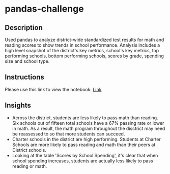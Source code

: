 # pandas-challenge

## Description
Used pandas to analyze district-wide standardized test results for math and reading scores to show trends in school performance. Analysis includes a high level snapshot of the district's key metrics, school's key metrics, top performing schools, bottom performing schools, scores by grade, spending size and school type. 

## Instructions
Please use this link to view the notebook: [Link](https://nbviewer.jupyter.org/github/laurenemilyto/pandas-challenge/blob/main/PyCitySchools/PyCitySchools.ipynb)

## Insights
* Across the district, students are less likely to pass math than reading. Six schools out of fifteen total schools have a 67% passing rate or lower in math. As a result, the math program throughout the disctrict may need be reassessed to so that more students can succeed. 
* Charter schools in the district are high performing. Students at Charter Schools are more likely to pass reading and math than their peers at District schools. 
* Looking at the table 'Scores by School Spending', it's clear that when school spending increases, students are actually less likely to pass reading or math. 